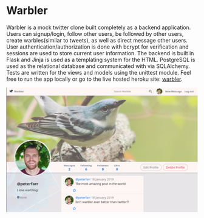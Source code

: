 # Warbler
Warbler is a mock twitter clone built completely as a backend application. Users can signup/login, follow other users, be followed by other users, create warbles(similar to tweets), as well as direct message other users. User authentication/authorization is done with bcrypt for verification and sessions are used to store current user information. The backend is built in Flask and Jinja is used as a templating system for the HTML. PostgreSQL is used as the relational database and communicated with via SQLAlchemy. Tests are written for the views and models using the unittest module. Feel free to run the app locally or go to the live hosted heroku site: [warbler](https://warbler-pf.herokuapp.com/users/335).

![warbler screenshot](screenshots/warbler-screenshot.png)
